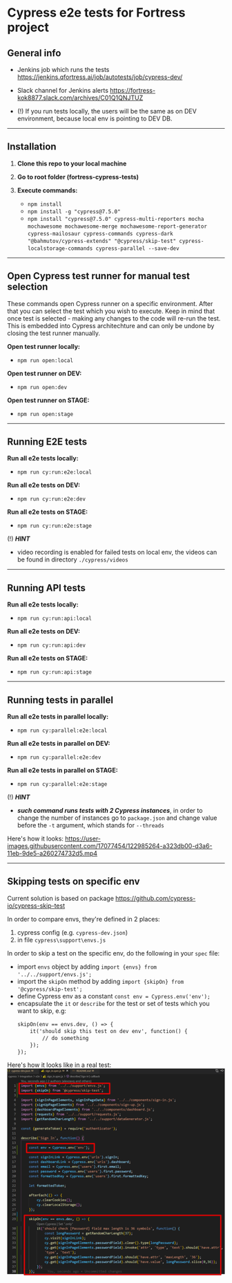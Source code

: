 # Cypress e2e tests for Fortress project
## General info

- Jenkins job which runs the tests https://jenkins.qfortress.ai/job/autotests/job/cypress-dev/

- Slack channel for Jenkins alerts https://fortress-kok8877.slack.com/archives/C01Q1QNJTUZ

- (!) If you run tests locally, the users will be the same as on DEV environment, because local env is pointing to DEV DB.

---
## Installation

1. **Clone this repo to your local machine**

2. **Go to root folder (fortress-cypress-tests)**

3. **Execute commands:**
    - `npm install`
    - `npm install -g "cypress@7.5.0"`
    - `npm install "cypress@7.5.0" cypress-multi-reporters mocha mochawesome mochawesome-merge mochawesome-report-generator cypress-mailosaur cypress-commands cypress-dark "@bahmutov/cypress-extends" "@cypress/skip-test" cypress-localstorage-commands cypress-parallel --save-dev`

---
## Open Cypress test runner for manual test selection

These commands open Cypress runner on a specific environment. After that you can select the test which you wish to execute. Keep in mind that once test is selected - making any changes to the code will re-run the test. This is embedded into Cypress architechture and can only be undone by closing the test runner manually.

**Open test runner locally:**
- `npm run open:local`

**Open test runner on DEV:**
- `npm run open:dev`

**Open test runner on STAGE:**
- `npm run open:stage`

---
## Running E2E tests

**Run all e2e tests locally:**
- `npm run cy:run:e2e:local`

**Run all e2e tests on DEV:**
- `npm run cy:run:e2e:dev`

**Run all e2e tests on STAGE:**
- `npm run cy:run:e2e:stage`

(!) **_HINT_**
- video recording is enabled for failed tests on local env, the videos can be found in directory `./cypress/videos`

---
## Running API tests

**Run all e2e tests locally:**
- `npm run cy:run:api:local`

**Run all e2e tests on DEV:**
- `npm run cy:run:api:dev`

**Run all e2e tests on STAGE:**
- `npm run cy:run:api:stage`

---
## Running tests in parallel

**Run all e2e tests in parallel locally:**
- `npm run cy:parallel:e2e:local`

**Run all e2e tests in parallel on DEV:**
- `npm run cy:parallel:e2e:dev`

**Run all e2e tests in parallel on STAGE:**
- `npm run cy:parallel:e2e:stage`

(!) **_HINT_**
- **_such command runs tests with 2 Cypress instances_**, in order to change the number of instances go to `package.json` and change value before the `-t` argument, which stands for `--threads`

Here's how it looks:
https://user-images.githubusercontent.com/17077454/122985264-a323db00-d3a6-11eb-9de5-a260274732d5.mp4

---
## Skipping tests on specific env

Current solution is based on package https://github.com/cypress-io/cypress-skip-test

In order to compare envs, they're defined in 2 places:

1. cypress config (e.g. `cypress-dev.json`)
2. in file `cypress\support\envs.js`

In order to skip a test on the specific env, do the following in your `spec` file:

- import `envs` object by adding `import {envs} from '../../support/envs.js';`
- import the `skipOn` method by adding `import {skipOn} from '@cypress/skip-test';`
- define Cypress env as a constant `const env = Cypress.env('env');`
- encapsulate the `it` or `describe` for the test or set of tests which you want to skip, e.g:
    ```
    skipOn(env == envs.dev, () => {
        it('should skip this test on dev env', function() {
            // do something
        });    
    });
    ```
    
Here's how it looks like in a real test:
![Skip in action](media/conditional_skip.png)
